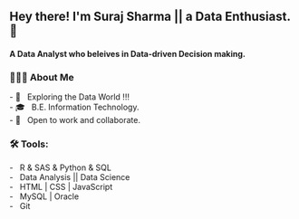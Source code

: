 <h2> Hey there! I'm Suraj Sharma || a Data Enthusiast. 👋</h2>
<h4> A Data Analyst who beleives in Data-driven Decision making. </h4>


<h3> 👨🏻‍💻 About Me </h3>
- 🤔 &nbsp; Exploring the Data World !!! </br>
- 🎓 &nbsp; B.E. Information Technology. </br>
- 💼 &nbsp; Open to work and collaborate. </br>


<h3>🛠 Tools:</h3> 
- &nbsp; R & SAS & Python & SQL </br>
- &nbsp; Data Analysis || Data Science </br>
- &nbsp; HTML | CSS | JavaScript </br>
- &nbsp; MySQL | Oracle </br>
- &nbsp; Git </br>


<br/>
